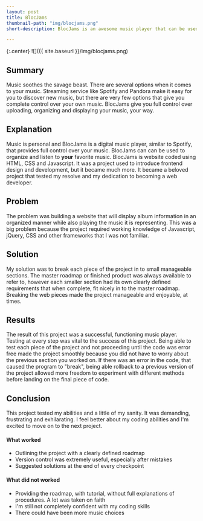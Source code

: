 ```yaml
---
layout: post
title: BlocJams
thumbnail-path: "img/blocjams.png"
short-description: BlocJams is an awesome music player that can be used to organize and listen to all your favorite music.

---
```


{:.center}
![]({{ site.baseurl }}/img/blocjams.png)

## Summary

Music soothes the savage beast.  There are several options when it comes to your music.  Streaming service like Spotify and Pandora make it easy for you to discover new music, but there are very few options that give you complete control over your own music.  BlocJams give you full control over uploading, organizing and displaying your music, your way.

## Explanation

Music is personal and BlocJams is a digital music player, similar to Spotify, that provides full control over your music.  BlocJams can can be used to organize and listen to **your** favorite music. BlocJams is website coded using HTML, CSS and Javascript.  It was a project used to introduce frontend design and development, but it became much more.  It became a beloved project that tested my resolve and my dedication to becoming a web developer.  

## Problem

The problem was building a website that will display album information in an organized manner while also playing the music it is representing.  This was a big problem because the project required working knowledge of Javascript, jQuery, CSS and other frameworks that I was not familiar.  

## Solution

My solution was to break each piece of the project in to small manageable sections.  The master roadmap or finished product was always available to refer to, however each smaller section had its own clearly defined requirements that when complete, fit nicely in to the master roadmap.  Breaking the web pieces made the project manageable and enjoyable, at times.

## Results

The result of this project was a successful, functioning music player.  Testing at every step was vital to the success of this project.  Being able to test each piece of the project and not proceeding until the code was error free made the project smoothly because you did not have to worry about the previous section you worked on.  If there was an error in the code, that caused the program to "break", being able rollback to a previous version of the project allowed more freedom to experiment with different methods before landing on the final piece of code.

## Conclusion

This project tested my abilities and a little of my sanity.  It was demanding, frustrating and exhilarating.  I feel better about my coding abilities and I'm excited to move on to the next project.

#### What worked
 - Outlining the project with a clearly defined roadmap
 - Version control was extremely useful, especially after mistakes
 - Suggested solutions at the end of every checkpoint

#### What did not worked
 - Providing the roadmap, with tutorial, without full explanations of procedures. A lot was taken on faith
 - I'm still not completely confident with my coding skills
 - There could have been more music choices
